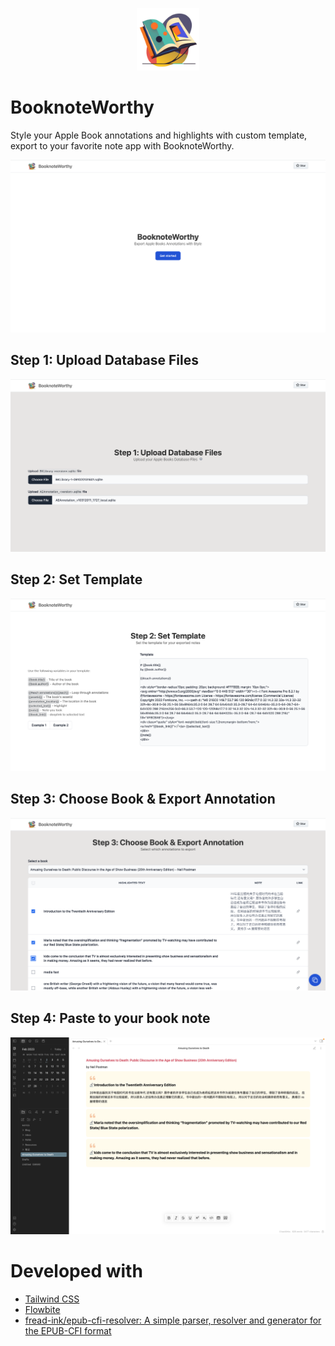 
<p align="center">
  <img height="100" src="img/logo2.png">
</p>

# BooknoteWorthy

Style your Apple Book annotations and highlights with custom template, export to your favorite note app with BooknoteWorthy.

![0-Intro](img/0-Intro.png)

## Step 1: Upload Database Files

![1-Upload](img/1-Upload.png)

## Step 2: Set Template

![2-Template](img/2-Template.png)

## Step 3: Choose Book & Export Annotation

![3-Quote](img/3-Quote.png)


## Step 4: Paste to your book note

![4-Export](img/4-Export.png)

# Developed with

- [Tailwind CSS](https://tailwindcss.com/)
- [Flowbite](https://flowbite.com/)
- [fread-ink/epub-cfi-resolver: A simple parser, resolver and generator for the EPUB-CFI format](https://github.com/fread-ink/epub-cfi-resolver)

